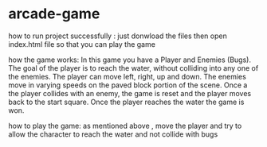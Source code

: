 arcade-game
===============================


how to run project successfully : 
just donwload the files then open index.html file so that you can play the game 

how the game works:
In this game you have a Player and Enemies (Bugs). The goal of the player is to reach the water, without colliding into any one of the enemies. The player can move left, right, up and down. The enemies move in varying speeds on the paved block portion of the scene. Once a the player collides with an enemy, the game is reset and the player moves back to the start square. Once the player reaches the water the game is won.

how to play the game:
as mentioned above , move the player and try to allow the character to reach the water and not collide with bugs
